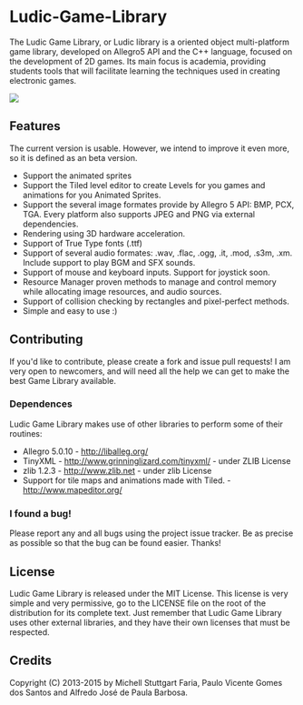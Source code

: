 Ludic-Game-Library
==================
The Ludic Game Library, or Ludic library is a oriented object multi-platform game library, 
developed on Allegro5 API and the C++ language, focused on the development of 2D games. 
Its main focus is academia, providing students tools that will facilitate learning the 
techniques used in creating electronic games.

![](https://fbcdn-sphotos-h-a.akamaihd.net/hphotos-ak-xap1/v/t1.0-9/10514538_246512682216796_9011707768929326749_n.jpg?oh=48943498d3c090796c14cfdcc736622a&oe=574C6CF4&__gda__=1467718952_5a55a2eeae1ab29242af5bb3a3235f14)

## Features
The current version is usable. However, we intend to improve it even more, 
so it is defined as an beta version.

* Support the animated sprites
* Support the Tiled level editor to create Levels for you 
games and animations for you Animated Sprites.
* Support the several image formates provide by Allegro 5 API: BMP, PCX, TGA. 
Every platform also supports JPEG and PNG via external dependencies.
* Rendering using 3D hardware acceleration.
* Support of True Type fonts (.ttf)
* Support of several audio formates: .wav, .flac, .ogg, .it, .mod, .s3m, .xm. 
Include support to play BGM and SFX sounds.
* Support of mouse and keyboard inputs. Support for joystick soon.
* Resource Manager proven methods to manage and control memory while allocating 
image resources, and audio sources.
* Support of collision checking by rectangles and pixel-perfect methods.
* Simple and easy to use :)

## Contributing
If you'd like to contribute, please create a fork and issue pull requests! I am
very open to newcomers, and will need all the help we can get to make the best
Game Library available.

### Dependences
Ludic Game Library makes use of other libraries to perform some of their routines:

* Allegro 5.0.10 - http://liballeg.org/
* TinyXML - http://www.grinninglizard.com/tinyxml/ - under ZLIB License
* zlib 1.2.3 - http://www.zlib.net - under zlib License
* Support for tile maps and animations made with Tiled. - http://www.mapeditor.org/

### I found a bug!
Please report any and all bugs using the project issue
tracker. Be as precise as possible so that the bug can be found easier. Thanks!

## License
Ludic Game Library is released under the MIT License. This license is very simple and very permissive, go to the LICENSE file on the root of the distribution for its complete text. Just remember that Ludic Game Library uses other external libraries, and they have their own licenses that must be respected.

## Credits
Copyright (C) 2013-2015 by Michell Stuttgart Faria, Paulo Vicente Gomes dos Santos and Alfredo José de Paula Barbosa.
